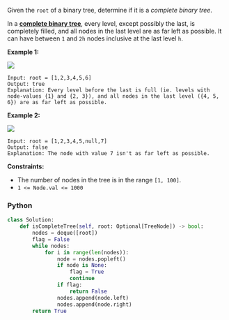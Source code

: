 Given the  `root`  of a binary tree, determine if it is a  _complete binary tree_.

In a  **[complete binary tree](http://en.wikipedia.org/wiki/Binary_tree#Types_of_binary_trees)**, every level, except
possibly the last, is completely filled, and all nodes in the last level are as far left as possible. It can have
between  `1`  and  `2h`  nodes inclusive at the last level  `h`.

**Example 1:**

![](https://assets.leetcode.com/uploads/2018/12/15/complete-binary-tree-1.png)

```
Input: root = [1,2,3,4,5,6]
Output: true
Explanation: Every level before the last is full (ie. levels with node-values {1} and {2, 3}), and all nodes in the last level ({4, 5, 6}) are as far left as possible.
```

**Example 2:**

![](https://assets.leetcode.com/uploads/2018/12/15/complete-binary-tree-2.png)

```
Input: root = [1,2,3,4,5,null,7]
Output: false
Explanation: The node with value 7 isn't as far left as possible.
```

**Constraints:**

- The number of nodes in the tree is in the range  `[1, 100]`.
- `1 <= Node.val <= 1000`

### Python

```python
class Solution:
    def isCompleteTree(self, root: Optional[TreeNode]) -> bool:
        nodes = deque([root])
        flag = False
        while nodes:
            for i in range(len(nodes)):
                node = nodes.popleft()
                if node is None:
                    flag = True
                    continue
                if flag:
                    return False
                nodes.append(node.left)
                nodes.append(node.right)
        return True
```